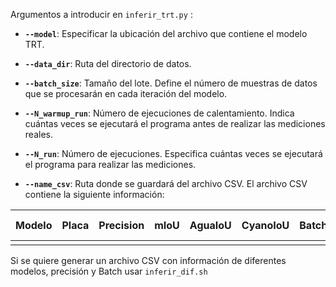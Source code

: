 Argumentos a introducir en `inferir_trt.py` :

- **`--model`**: Especificar la ubicación del archivo que contiene el modelo TRT.

- **`--data_dir`**: Ruta del directorio de datos.

- **`--batch_size`**: Tamaño del lote. Define el número de muestras de datos que se procesarán en cada iteración del modelo.

- **`--N_warmup_run`**: Número de ejecuciones de calentamiento. Indica cuántas veces se ejecutará el programa antes de realizar las mediciones reales.

- **`--N_run`**: Número de ejecuciones. Especifica cuántas veces se ejecutará el programa para realizar las mediciones.

- **`--name_csv`**: Ruta donde se guardará del archivo CSV. El archivo CSV contiene la siguiente información:

| Modelo | Placa | Precision | mIoU | AguaIoU | CyanoIoU | Batch | Tiempo min | Tiempo max | Tiempo mean | Img/s |
|--------|-------|-----------|------|---------|----------|-------|------------|------------|-------------|-------|
|        |       |           |      |         |          |       |            |            |             |       |

Si se quiere generar un archivo CSV con información de diferentes modelos, precisión y Batch usar `inferir_dif.sh`
